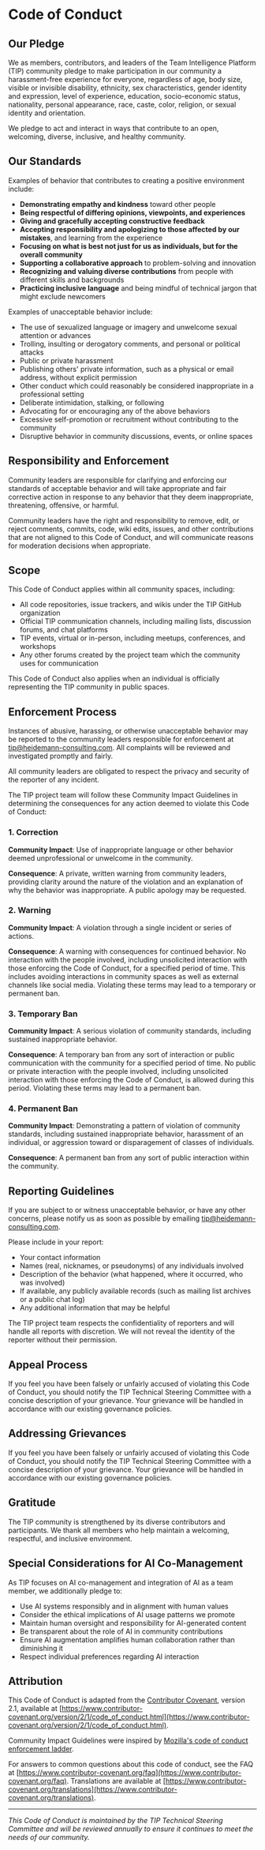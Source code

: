 # Code of Conduct

## Our Pledge

We as members, contributors, and leaders of the Team Intelligence Platform (TIP) community pledge to make participation in our community a harassment-free experience for everyone, regardless of age, body size, visible or invisible disability, ethnicity, sex characteristics, gender identity and expression, level of experience, education, socio-economic status, nationality, personal appearance, race, caste, color, religion, or sexual identity and orientation.

We pledge to act and interact in ways that contribute to an open, welcoming, diverse, inclusive, and healthy community.

## Our Standards

Examples of behavior that contributes to creating a positive environment include:

* **Demonstrating empathy and kindness** toward other people
* **Being respectful of differing opinions, viewpoints, and experiences**
* **Giving and gracefully accepting constructive feedback**
* **Accepting responsibility and apologizing to those affected by our mistakes**, and learning from the experience
* **Focusing on what is best not just for us as individuals, but for the overall community**
* **Supporting a collaborative approach** to problem-solving and innovation
* **Recognizing and valuing diverse contributions** from people with different skills and backgrounds
* **Practicing inclusive language** and being mindful of technical jargon that might exclude newcomers

Examples of unacceptable behavior include:

* The use of sexualized language or imagery and unwelcome sexual attention or advances
* Trolling, insulting or derogatory comments, and personal or political attacks
* Public or private harassment
* Publishing others' private information, such as a physical or email address, without explicit permission
* Other conduct which could reasonably be considered inappropriate in a professional setting
* Deliberate intimidation, stalking, or following
* Advocating for or encouraging any of the above behaviors
* Excessive self-promotion or recruitment without contributing to the community
* Disruptive behavior in community discussions, events, or online spaces

## Responsibility and Enforcement

Community leaders are responsible for clarifying and enforcing our standards of acceptable behavior and will take appropriate and fair corrective action in response to any behavior that they deem inappropriate, threatening, offensive, or harmful.

Community leaders have the right and responsibility to remove, edit, or reject comments, commits, code, wiki edits, issues, and other contributions that are not aligned to this Code of Conduct, and will communicate reasons for moderation decisions when appropriate.

## Scope

This Code of Conduct applies within all community spaces, including:

* All code repositories, issue trackers, and wikis under the TIP GitHub organization
* Official TIP communication channels, including mailing lists, discussion forums, and chat platforms
* TIP events, virtual or in-person, including meetups, conferences, and workshops
* Any other forums created by the project team which the community uses for communication

This Code of Conduct also applies when an individual is officially representing the TIP community in public spaces.

## Enforcement Process

Instances of abusive, harassing, or otherwise unacceptable behavior may be reported to the community leaders responsible for enforcement at [tip@heidemann-consulting.com](mailto:tip@heidemann-consulting.com). All complaints will be reviewed and investigated promptly and fairly.

All community leaders are obligated to respect the privacy and security of the reporter of any incident.

The TIP project team will follow these Community Impact Guidelines in determining the consequences for any action deemed to violate this Code of Conduct:

### 1. Correction

**Community Impact**: Use of inappropriate language or other behavior deemed unprofessional or unwelcome in the community.

**Consequence**: A private, written warning from community leaders, providing clarity around the nature of the violation and an explanation of why the behavior was inappropriate. A public apology may be requested.

### 2. Warning

**Community Impact**: A violation through a single incident or series of actions.

**Consequence**: A warning with consequences for continued behavior. No interaction with the people involved, including unsolicited interaction with those enforcing the Code of Conduct, for a specified period of time. This includes avoiding interactions in community spaces as well as external channels like social media. Violating these terms may lead to a temporary or permanent ban.

### 3. Temporary Ban

**Community Impact**: A serious violation of community standards, including sustained inappropriate behavior.

**Consequence**: A temporary ban from any sort of interaction or public communication with the community for a specified period of time. No public or private interaction with the people involved, including unsolicited interaction with those enforcing the Code of Conduct, is allowed during this period. Violating these terms may lead to a permanent ban.

### 4. Permanent Ban

**Community Impact**: Demonstrating a pattern of violation of community standards, including sustained inappropriate behavior, harassment of an individual, or aggression toward or disparagement of classes of individuals.

**Consequence**: A permanent ban from any sort of public interaction within the community.

## Reporting Guidelines

If you are subject to or witness unacceptable behavior, or have any other concerns, please notify us as soon as possible by emailing [tip@heidemann-consulting.com](mailto:tip@heidemann-consulting.com).

Please include in your report:

* Your contact information
* Names (real, nicknames, or pseudonyms) of any individuals involved
* Description of the behavior (what happened, where it occurred, who was involved)
* If available, any publicly available records (such as mailing list archives or a public chat log)
* Any additional information that may be helpful

The TIP project team respects the confidentiality of reporters and will handle all reports with discretion. We will not reveal the identity of the reporter without their permission.

## Appeal Process

If you feel you have been falsely or unfairly accused of violating this Code of Conduct, you should notify the TIP Technical Steering Committee with a concise description of your grievance. Your grievance will be handled in accordance with our existing governance policies.

## Addressing Grievances

If you feel you have been falsely or unfairly accused of violating this Code of Conduct, you should notify the TIP Technical Steering Committee with a concise description of your grievance. Your grievance will be handled in accordance with our existing governance policies.

## Gratitude

The TIP community is strengthened by its diverse contributors and participants. We thank all members who help maintain a welcoming, respectful, and inclusive environment.

## Special Considerations for AI Co-Management

As TIP focuses on AI co-management and integration of AI as a team member, we additionally pledge to:

* Use AI systems responsibly and in alignment with human values
* Consider the ethical implications of AI usage patterns we promote
* Maintain human oversight and responsibility for AI-generated content
* Be transparent about the role of AI in community contributions
* Ensure AI augmentation amplifies human collaboration rather than diminishing it
* Respect individual preferences regarding AI interaction

## Attribution

This Code of Conduct is adapted from the [Contributor Covenant](https://www.contributor-covenant.org), version 2.1, available at [https://www.contributor-covenant.org/version/2/1/code_of_conduct.html](https://www.contributor-covenant.org/version/2/1/code_of_conduct.html).

Community Impact Guidelines were inspired by [Mozilla's code of conduct enforcement ladder](https://github.com/mozilla/diversity).

For answers to common questions about this code of conduct, see the FAQ at [https://www.contributor-covenant.org/faq](https://www.contributor-covenant.org/faq). Translations are available at [https://www.contributor-covenant.org/translations](https://www.contributor-covenant.org/translations).

---

_This Code of Conduct is maintained by the TIP Technical Steering Committee and will be reviewed annually to ensure it continues to meet the needs of our community._
